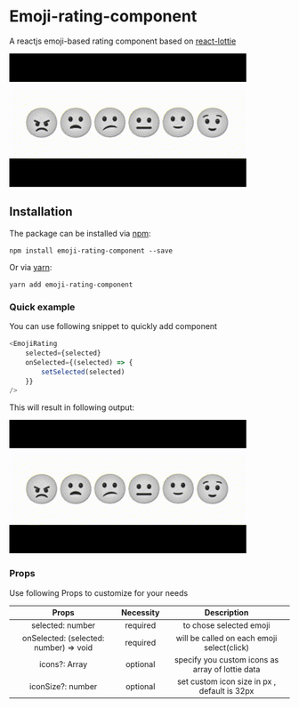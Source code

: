 # Emoji-rating-component

[//]: # (add badges)
A reactjs emoji-based rating component based on [react-lottie](https://www.npmjs.com/package/react-lottie)

![Preview](https://github.com/ahmad-shoja/emoji-rating/raw/main/src/assets/priview.gif)

## Installation

The package can be installed via [npm](https://github.com/npm/cli):

```
npm install emoji-rating-component --save
```

Or via [yarn](https://github.com/yarnpkg/yarn):

```
yarn add emoji-rating-component
```

### Quick example

You can use following snippet to quickly add component

```js
<EmojiRating
    selected={selected}
    onSelected={(selected) => {
        setSelected(selected)
    }}
/>
```

This will result in following output:

![Preview](https://github.com/ahmad-shoja/emoji-rating/raw/main/src/assets/priview.gif)

### Props

Use following Props to customize for your needs

|                 Props                  | Necessity |                   Description                    |
|:--------------------------------------:|:---------:|:------------------------------------------------:|
|            selected: number            | required  |             to chose selected emoji              |
| onSelected: (selected: number) => void | required  |    will be called on each emoji select(click)    |
|           icons?: Array<any>           | optional  | specify you custom icons as array of lottie data |
|           iconSize?: number            | optional  |   set custom icon size in px , default is 32px   |


